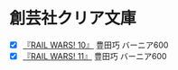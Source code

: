 # 創芸社クリア文庫

* [x] [『RAIL WARS! 10』](@4881442012@) 豊田巧 バーニア600
* [x] [『RAIL WARS! 11』](@4881442104@) 豊田巧 バーニア600

